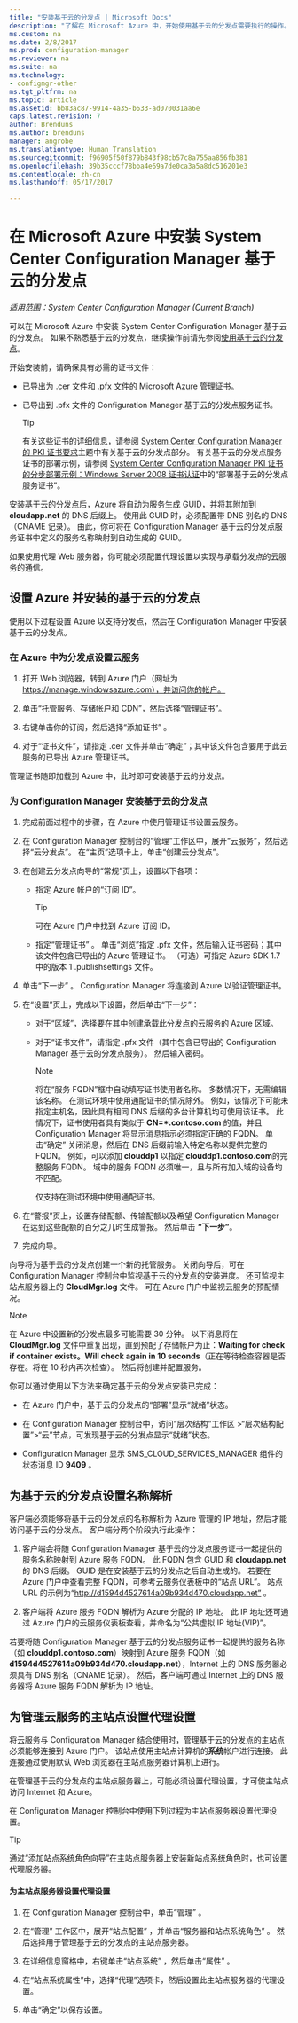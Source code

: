 ```yaml
---
title: "安装基于云的分发点 | Microsoft Docs"
description: "了解在 Microsoft Azure 中，开始使用基于云的分发点需要执行的操作。"
ms.custom: na
ms.date: 2/8/2017
ms.prod: configuration-manager
ms.reviewer: na
ms.suite: na
ms.technology:
- configmgr-other
ms.tgt_pltfrm: na
ms.topic: article
ms.assetid: bb83ac87-9914-4a35-b633-ad070031aa6e
caps.latest.revision: 7
author: Brenduns
ms.author: brenduns
manager: angrobe
ms.translationtype: Human Translation
ms.sourcegitcommit: f96905f50f879b843f98cb57c8a755aa856fb381
ms.openlocfilehash: 39b35cccf78bba4e69a7de0ca3a5a8dc516201e3
ms.contentlocale: zh-cn
ms.lasthandoff: 05/17/2017

---
```

# <a name="install-cloud-based-distribution-points-in-microsoft-azure-for-system-center-configuration-manager"></a>在 Microsoft Azure 中安装 System Center Configuration Manager 基于云的分发点

*适用范围：System Center Configuration Manager (Current Branch)*

可以在 Microsoft Azure 中安装 System Center Configuration Manager 基于云的分发点。 如果不熟悉基于云的分发点，继续操作前请先参阅[使用基于云的分发点](../../../../core/plan-design/hierarchy/use-a-cloud-based-distribution-point.md)。

 开始安装前，请确保具有必需的证书文件：  

-   已导出为 .cer 文件和 .pfx 文件的 Microsoft Azure 管理证书。  

-   已导出到 .pfx 文件的 Configuration Manager 基于云的分发点服务证书。  

    > [!TIP]
    >   有关这些证书的详细信息，请参阅 [System Center Configuration Manager 的 PKI 证书要求](../../../../core/plan-design/network/pki-certificate-requirements.md)主题中有关基于云的分发点部分。 有关基于云的分发点服务证书的部署示例，请参阅 [System Center Configuration Manager PKI 证书的分步部署示例：Windows Server 2008 证书认证](/sccm/core/plan-design/network/example-deployment-of-pki-certificates)中的“部署基于云的分发点服务证书”。  


 安装基于云的分发点后，Azure 将自动为服务生成 GUID，并将其附加到 **cloudapp.net** 的 DNS 后缀上。 使用此 GUID 时，必须配置带 DNS 别名的 DNS（CNAME 记录）。 由此，你可将在 Configuration Manager 基于云的分发点服务证书中定义的服务名称映射到自动生成的 GUID。  

 如果使用代理 Web 服务器，你可能必须配置代理设置以实现与承载分发点的云服务的通信。  

##  <a name="BKMK_ConfigWindowsAzureandInstallDP"></a>设置 Azure 并安装的基于云的分发点  
 使用以下过程设置 Azure 以支持分发点，然后在 Configuration Manager 中安装基于云的分发点。  

### <a name="to-set-up-a-cloud-service-in-azure-for-a-distribution-point"></a>在 Azure 中为分发点设置云服务  

1.  打开 Web 浏览器，转到 Azure 门户（网址为 https://manage.windowsazure.com），并访问你的帐户。  

2.  单击“托管服务、存储帐户和 CDN”，然后选择“管理证书”。  

3.  右键单击你的订阅，然后选择“添加证书” 。  

4.  对于“证书文件”，请指定 .cer 文件并单击“确定”；其中该文件包含要用于此云服务的已导出 Azure 管理证书。  

管理证书随即加载到 Azure 中，此时即可安装基于云的分发点。  

### <a name="to-install-a-cloud-based-distribution-point-for-configuration-manager"></a>为 Configuration Manager 安装基于云的分发点  

1.  完成前面过程中的步骤，在 Azure 中使用管理证书设置云服务。  

2.  在 Configuration Manager 控制台的“管理”工作区中，展开“云服务”，然后选择“云分发点”。 在“主页”选项卡上，单击“创建云分发点”。  

3.  在创建云分发点向导的“常规”页上，设置以下各项：  

    -   指定 Azure 帐户的“订阅 ID”。  

        > [!TIP]  
        >  可在 Azure 门户中找到 Azure 订阅 ID。  

    -   指定“管理证书” 。 单击“浏览”指定 .pfx 文件，然后输入证书密码；其中该文件包含已导出的 Azure 管理证书。 （可选）可指定 Azure SDK 1.7 中的版本 1 .publishsettings 文件。  

4.  单击“下一步” 。 Configuration Manager 将连接到 Azure 以验证管理证书。  

5.  在“设置”页上，完成以下设置，然后单击“下一步”：  

    -   对于“区域”，选择要在其中创建承载此分发点的云服务的 Azure 区域。  

    -   对于“证书文件”，请指定 .pfx 文件（其中包含已导出的 Configuration Manager 基于云的分发点服务）。 然后输入密码。  

        > [!NOTE]  
        >  将在“服务 FQDN”框中自动填写证书使用者名称。 多数情况下，无需编辑该名称。 在测试环境中使用通配证书的情况除外。 例如，该情况下可能未指定主机名，因此具有相同 DNS 后缀的多台计算机均可使用该证书。 此情况下，证书使用者具有类似于 **CN=\*.contoso.com** 的值，并且 Configuration Manager 将显示消息指示必须指定正确的 FQDN。 单击“确定”  关闭消息，然后在 DNS 后缀前输入特定名称以提供完整的 FQDN。 例如，可以添加 **clouddp1** 以指定 **clouddp1.contoso.com**的完整服务 FQDN。 域中的服务 FQDN 必须唯一，且与所有加入域的设备均不匹配。  
        >   
        >  仅支持在测试环境中使用通配证书。  

6.  在“警报”页上，设置存储配额、传输配额以及希望 Configuration Manager 在达到这些配额的百分之几时生成警报。 然后单击 **“下一步”**。  

7.  完成向导。  

向导将为基于云的分发点创建一个新的托管服务。 关闭向导后，可在 Configuration Manager 控制台中监视基于云的分发点的安装进度。 还可监视主站点服务器上的 **CloudMgr.log** 文件。 可在 Azure 门户中监视云服务的预配情况。  

> [!NOTE]  
>  在 Azure 中设置新的分发点最多可能需要 30 分钟。 以下消息将在 **CloudMgr.log** 文件中重复出现，直到预配了存储帐户为止：**Waiting for check if container exists。Will check again in 10 seconds**（正在等待检查容器是否存在。将在 10 秒内再次检查）。 然后将创建并配置服务。  

 你可以通过使用以下方法来确定基于云的分发点安装已完成：  

-   在 Azure 门户中，基于云的分发点的“部署”显示“就绪”状态。  

-   在 Configuration Manager 控制台中，访问“层次结构”工作区 >“层次结构配置”>“云”节点，可发现基于云的分发点显示“就绪”状态。  

-   Configuration Manager 显示 SMS_CLOUD_SERVICES_MANAGER 组件的状态消息 ID **9409** 。  

##  <a name="BKMK_ConfigDNSforCloudDPs"></a>为基于云的分发点设置名称解析  
 客户端必须能够将基于云的分发点的名称解析为 Azure 管理的 IP 地址，然后才能访问基于云的分发点。 客户端分两个阶段执行此操作：  

1.  客户端会将随 Configuration Manager 基于云的分发点服务证书一起提供的服务名称映射到 Azure 服务 FQDN。 此 FQDN 包含 GUID 和 **cloudapp.net**的 DNS 后缀。 GUID 是在安装基于云的分发点之后自动生成的。 若要在 Azure 门户中查看完整 FQDN，可参考云服务仪表板中的“站点 URL”。 站点 URL 的示例为“http://d1594d4527614a09b934d470.cloudapp.net” 。  

2.  客户端将 Azure 服务 FQDN 解析为 Azure 分配的 IP 地址。 此 IP 地址还可通过 Azure 门户的云服务仪表板查看，并命名为“公共虚拟 IP 地址(VIP)”。  

若要将随 Configuration Manager 基于云的分发点服务证书一起提供的服务名称（如 **clouddp1.contoso.com**）映射到 Azure 服务 FQDN（如 **d1594d4527614a09b934d470.cloudapp.net**），Internet 上的 DNS 服务器必须具有 DNS 别名（CNAME 记录）。 然后，客户端可通过 Internet 上的 DNS 服务器将 Azure 服务 FQDN 解析为 IP 地址。  

##  <a name="BKMK_ConfigProxyforCloud"></a>为管理云服务的主站点设置代理设置  
 将云服务与 Configuration Manager 结合使用时，管理基于云的分发点的主站点必须能够连接到 Azure 门户。 该站点使用主站点计算机的**系统**帐户进行连接。 此连接通过使用默认 Web 浏览器在主站点服务器计算机上进行。  

 在管理基于云的分发点的主站点服务器上，可能必须设置代理设置，才可使主站点访问 Internet 和 Azure。  

 在 Configuration Manager 控制台中使用下列过程为主站点服务器设置代理设置。  

> [!TIP]  
>  通过“添加站点系统角色向导”在主站点服务器上安装新站点系统角色时，也可设置代理服务器。  

#### <a name="to-set-up-proxy-settings-for-the-primary-site-server"></a>为主站点服务器设置代理设置  

1.  在 Configuration Manager 控制台中，单击“管理” 。  

2.  在“管理”  工作区中，展开“站点配置” ，并单击“服务器和站点系统角色” 。 然后选择用于管理基于云的分发点的主站点服务器。  

3.  在详细信息窗格中，右键单击“站点系统” ，然后单击“属性” 。  

4.  在“站点系统属性”中，选择“代理”选项卡，然后设置此主站点服务器的代理设置。  

5.  单击“确定”以保存设置。  

